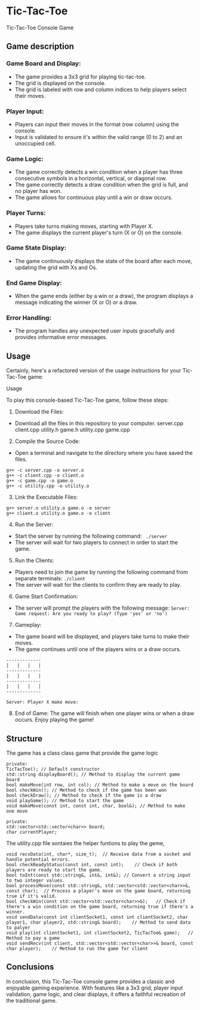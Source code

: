  # Tic-Tac-Toe
Tic-Tac-Toe Console Game

## Game description

### Game Board and Display:
-  The game provides a 3x3 grid for playing tic-tac-toe.
-  The grid is displayed on the console.
-  The grid is labeled with row and column indices to help players select their moves.

### Player Input:
-  Players can input their moves in the format (row column) using the console.
-  Input is validated to ensure it's within the valid range (0 to 2) and an unoccupied cell.

### Game Logic:
-  The game correctly detects a win condition when a player has three consecutive symbols in a horizontal, vertical, or diagonal row.
-  The game correctly detects a draw condition when the grid is full, and no player has won.
-  The game allows for continuous play until a win or draw occurs.

### Player Turns:
-  Players take turns making moves, starting with Player X.
-  The game displays the current player's turn (X or O) on the console.

### Game State Display:
-  The game continuously displays the state of the board after each move, updating the grid with Xs and Os.

### End Game Display:
-  When the game ends (either by a win or a draw), the program displays a message indicating the winner (X or O) or a draw.

### Error Handling:
-  The program handles any unexpected user inputs gracefully and provides informative error messages.

## Usage
Certainly, here's a refactored version of the usage instructions for your Tic-Tac-Toe game:

Usage

To play this console-based Tic-Tac-Toe game, follow these steps:

1. Download the Files:
- Download all the files in this repository to your computer.
server.cpp
client.cpp
utility.h
game.h
utility.cpp
game.cpp

2. Compile the Source Code:
- Open a terminal and navigate to the directory where you have saved the files.
```
g++ -c server.cpp -o server.o
g++ -c client.cpp -o client.o
g++ -c game.cpp -o game.o
g++ -c utility.cpp -o utility.o
```
3. Link the Executable Files:
```
g++ server.o utility.o game.o -o server
g++ client.o utility.o game.o -o client
```
4. Run the Server:
-  Start the server by running the following command:
` ./server`
-  The server will wait for two players to connect in order to start the game.

5. Run the Clients:
 - Players need to join the game by running the following command from separate terminals:
`./client`
-  The server will wait for the clients to confirm they are ready to play.
6. Game Start Confirmation:
-  The server will prompt the players with the following message:
`Server: Game request: Are you ready to play? (Type 'yes' or 'no')`

7. Gameplay:
-  The game board will be displayed, and players take turns to make their moves.
-  The game continues until one of the players wins or a draw occurs.
```
-------------
|   |   |   | 
-------------
|   |   |   | 
-------------
|   |   |   | 
-------------

Server: Player X make move:
```
8. End of Game:
  The game will finish when one player wins or when a draw occurs.
  Enjoy playing the game!

## Structure
The game has a class 
class game that provide the game logic

    private:
    TicTacToe(); // Default constructor
    std::string displayBoard(); // Method to display the current game board
    bool makeMove(int row, int col); // Method to make a move on the board
    bool checkWin(); // Method to check if the game has been won
    bool checkDraw(); // Method to check if the game is a draw
    void playGame(); // Method to start the game
    void makeMove(const int, const int, char, bool&); // Method to make one move
   
    private:
    std::vector<std::vector<char>> board;
    char currentPlayer;

    
The utility.cpp file sontaies the helper funtions to play the geme,
```
void recvData(int, char*, size_t);	// Receive data from a socket and handle potential errors.
bool checkReadyStatus(const int, const int);	// Check if both players are ready to start the game.
bool toInt(const std::string&, int&, int&);	// Convert a string input to two integer values.
bool processMove(const std::string&, std::vector<std::vector<char>>&, const char);	// Process a player's move on the game board, returning true if it's valid.
bool checkWin(const std::vector<std::vector<char>>&);	// Check if there's a win condition on the game board, returning true if there's a winner.
void sendData(const int clientSocket1, const int clientSocket2, char player1, char player2, std::string& board);	// Method to send data to palyer
void play(int clientSocket1, int clientSocket2, TicTacToe& game);	// Method to pay a game
void sendRecv(int client, std::vector<std::vector<char>>& board, const char player);	// Method to run the game for client
```

## Conclusions

In conclusion, this Tic-Tac-Toe console game provides a classic and enjoyable gaming experience. With features like a 3x3 grid, player input validation, game logic, and clear displays, it offers a faithful recreation of the traditional game.
